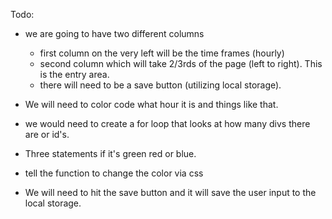 Todo:

* we are going to have two different columns
    * first column on the very left will be the time frames (hourly)
    * second column which will take 2/3rds of the page (left to right). This is the entry area.
    * there will need to be a save button (utilizing local storage).



* We will need to color code what hour it is and things like that.
* we would need to create a for loop that looks at how many divs there are or id's.
* Three statements if it's green red or blue.
* tell the function to change the color via css

* We will need to hit the save button and it will save the user input to the local storage.